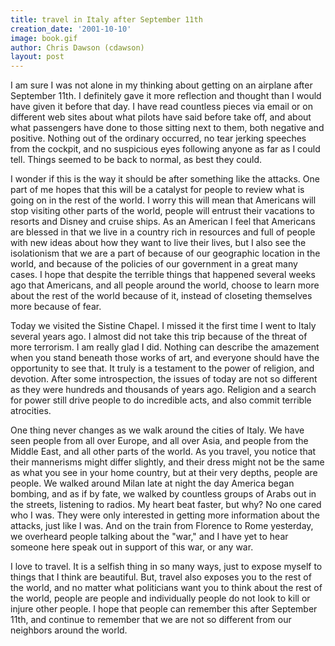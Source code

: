 ```yaml
---
title: travel in Italy after September 11th
creation_date: '2001-10-10'
image: book.gif
author: Chris Dawson (cdawson)
layout: post
---
```


I am sure I was not alone in my thinking about getting on 
an airplane after September 11th.  I definitely gave it 
more reflection and thought than I would have given it 
before that day.  I have read countless pieces via email or 
on different web sites about what pilots have said before 
take off, and about what passengers have done to those 
sitting next to them, both negative and positive.  Nothing 
out of the ordinary occurred, no tear jerking speeches from 
the cockpit, and no suspicious eyes following anyone as far 
as I could tell.  Things seemed to be back to normal, as 
best they could.  

I wonder if this is the way it should be after something 
like the attacks.  One part of me hopes that this will be a 
catalyst for people to review what is going on in the rest 
of the world.  I worry this will mean that Americans will 
stop visiting other parts of the world, people will entrust 
their vacations to resorts and Disney and cruise ships.  As 
an American I feel that Americans are blessed in that we 
live in a country rich in resources and full of people with 
new ideas about how they want to live their lives, but I 
also see the isolationism that we are a part of because of 
our geographic location in the world, and because of the 
policies of our government in a great many cases.  I hope 
that despite the terrible things that happened several 
weeks ago that Americans, and all people around the world, 
choose to learn more about the rest of the world because of 
it, instead of closeting themselves more because of fear.

Today we visited the Sistine Chapel.  I missed it the first 
time I went to Italy several years ago.  I almost did not 
take this trip because of the threat of more terrorism.  I 
am really glad I did.  Nothing can describe the amazement 
when you stand beneath those works of art, and everyone 
should have the opportunity to see that.  It truly is a 
testament to the power of religion, and devotion.  After 
some introspection, the issues of today are not so 
different as they were hundreds and thousands of years 
ago.  Religion and a search for power still drive people to 
do incredible acts, and also commit terrible atrocities.

One thing never changes as we walk around the cities of 
Italy.  We have seen people from all over Europe, and all 
over Asia, and people from the Middle East, and all other 
parts of the world.  As you travel, you notice that their 
mannerisms might differ slightly, and their dress might not 
be the same as what you see in your home country, but at 
their very depths, people are people.  We walked around 
Milan late at night the day America began bombing, and as 
if by fate, we walked by countless groups of Arabs out in 
the streets, listening to radios.  My heart beat faster, 
but why?  No one cared who I was.  They were only 
interested in getting more information about the attacks, 
just like I was.  And on the train from Florence to Rome 
yesterday, we overheard people talking about the "war," and 
I have yet to hear someone here speak out in support of 
this war, or any war.  

I love to travel.  It is a selfish thing in so many ways, 
just to expose myself to things that I think are 
beautiful.  But, travel also exposes you to the rest of the 
world, and no matter what politicians want you to think 
about the rest of the world, people are people and 
individually people do not look to kill or injure other 
people.  I hope that people can remember this after 
September 11th, and continue to remember that we are not so 
different from our neighbors around the world.


